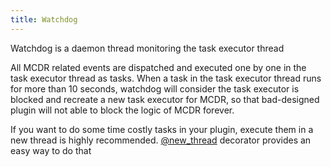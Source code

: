 ```yaml
---
title: Watchdog
---
```


Watchdog is a daemon thread monitoring the task executor thread

All MCDR related events are dispatched and executed one by one in the
task executor thread as tasks. When a task in the task executor thread
runs for more than 10 seconds, watchdog will consider the task executor
is blocked and recreate a new task executor for MCDR, so that
bad-designed plugin will not able to block the logic of MCDR forever.

If you want to do some time costly tasks in your plugin, execute them in
a new thread is highly recommended. [\@new_thread](api.html#new-thread)
decorator provides an easy way to do that

